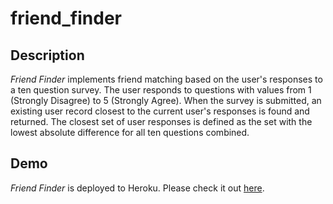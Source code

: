 # friend_finder

## Description

*Friend Finder* implements friend matching based on the user's responses to a ten question survey. The user responds to questions with values from 1 (Strongly Disagree) to 5 (Strongly Agree). When the survey is submitted, an existing user record closest to the current user's responses is found and returned. The closest set of user responses is defined as the set with the lowest absolute difference for all ten questions combined.


## Demo
	
*Friend Finder* is deployed to Heroku. Please check it out [here](https://sfriendfinder.herokuapp.com/).


	
	

